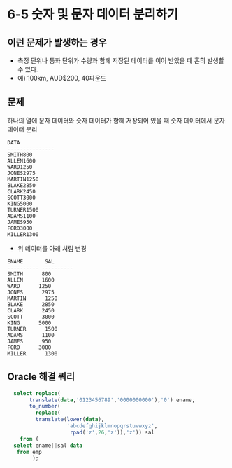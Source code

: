 # 6-5 숫자 및 문자 데이터 분리하기


## 이런 문제가 발생하는 경우 
- 측정 단위나 통화 단위가 수량과 함께 저장된 데이터를 이어 받았을 때 흔히 발생할 수 있다. 
- 예) 100km, AUD$200, 40파운드 


## 문제
하나의 열에 문자 데이터와 숫자 데이터가 함께 저장되어 있을 때 숫자 데이터에서 문자 데이터 분리 
```
DATA
---------------
SMITH800
ALLEN1600
WARD1250
JONES2975
MARTIN1250
BLAKE2850
CLARK2450
SCOTT3000
KING5000
TURNER1500
ADAMS1100
JAMES950
FORD3000
MILLER1300
```
- 위 데이터를 아래 처럼 변경 
```
ENAME       SAL
---------- ----------
SMITH      800
ALLEN      1600
WARD      1250
JONES      2975
MARTIN      1250
BLAKE      2850
CLARK      2450
SCOTT      3000
KING      5000
TURNER      1500
ADAMS      1100
JAMES      950
FORD      3000
MILLER      1300
```

## Oracle 해결 쿼리  
```sql
  select replace(
       translate(data,'0123456789','0000000000'),'0') ename,
       to_number(
         replace(
         translate(lower(data),
                   'abcdefghijklmnopqrstuvwxyz',
                    rpad('z',26,'z')),'z')) sal
    from (
  select ename||sal data
   from emp
        );
```
       
